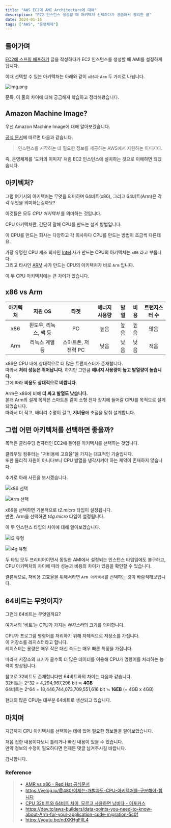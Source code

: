 ```yaml
---
title: "AWS EC2에 AMI Architecture에 대해"
description: "EC2 인스턴스 생성할 때 아키텍처 선택하다가 궁금해서 정리한 글"
date: 2024-01-16
tags: ["AWS", "운영체제"]
---
```


## 들어가며

[EC2에 스프링 배포하기](https://kdkdhoho.github.io/deploy-spring-boot-in-aws-ec2-manually/) 글을 작성하다가 EC2 인스턴스를 생성할 때 AMI를 설정하게 됩니다.

이때 선택할 수 있는 아키텍처는 아래와 같이 `x86`과 `Arm` 두 가지로 나뉩니다.

![img.png](type_of_cpu_architecture.png)

문득, 이 둘의 차이에 대해 궁금해져 학습하고 정리해봤습니다.

## Amazon Machine Image?

우선 Amazon Machine Image에 대해 알아보겠습니다.

[공식 문서](https://docs.aws.amazon.com/ko_kr/AWSEC2/latest/UserGuide/AMIs.html)에 따르면 다음과 같습니다.<br>
> 인스턴스를 시작하는 데 필요한 정보를 제공하는 AWS에서 지원하는 이미지다.

즉, 운영체제를 '도커의 이미지' 처럼 EC2 인스턴스에 설치하는 것으로 이해하면 되겠습니다.

## 아키텍처?

그럼 여기서의 아키텍처는 무엇을 의미하며 64비트(x86), 그리고 64비트(Arm)은 각각 무엇을 의미하는걸까요?

이것들은 모두 _CPU 아키텍처_ 를 의미하는 것입니다.

CPU 아키텍처란, 간단히 말해 CPU를 만드는 설계 방법입니다.

이 CPU를 만드는 회사는 다양하고 각 회사마다 CPU를 만드는 방법이 조금씩 다른데요.

가장 유명한 CPU 제조 회사인 [Intel](https://www.intel.com/content/www/us/en/homepage.html) 사가 만드는 CPU의 아키텍처는 `x86` 라고 부릅니다.<br>
그리고 타사인 [ARM](https://www.ARM.com/) 사가 만드는 CPU의 아키텍처가 바로 `Arm` 입니다.

이 두 CPU 아키텍처에는 큰 차이가 있습니다.

## x86 vs Arm

| 아키텍처 |     지원 OS     |      타겟      | 에너지 사용량 | 발열 | 비용 | 트랜지스터 수 |
|:----:|:-------------:|:------------:|:-------:|:--:|:--:|:-------:|
| x86  | 윈도우, 리눅스, 맥 등 |      PC      |   높음    | 높음 | 높음 |   많음    |
| Arm  |   리눅스 계열 등    | 스마트폰, 저전력 PC |   낮음    | 낮음 | 낮음 |   적음    |    

x86은 CPU 내에 상대적으로 더 많은 트랜지스터가 존재합니다.<br>
따라서 **처리 성능은 뛰어납니다.** 하지만 그만큼 **에너지 사용량이 높고 발열량이 높습니다.**<br>
그에 따라 **비용도 상대적으로 비쌉니다.**

Arm은 x86에 비해 **더 싸고 발열도 낮습니다.**<br>
본래 Arm의 설계 목적은 스마트폰 같이 소형 전자 장치에 들어갈 CPU를 목적으로 설계되었습니다.<br>
따라서 더 작고, 배터리 수명이 길고, **저비용**에 초점을 맞춰 설계합니다.

## 그럼 어떤 아키텍처를 선택하면 좋을까?

목적은 클라우딩 컴퓨터인 EC2에 들어갈 아키텍처를 선택하는 것입니다.

클라우딩 컴퓨터는 "저비용에 고효율"을 가지는 대표적인 기술입니다.<br>
또한 물리적 자원이 아니다보니 CPU 발열을 냉각시켜야 하는 제약이 존재하지 않습니다.

추가로 아래 사진을 보시겠습니다.

![x86 선택](x86.png)

![Arm 선택](arm.png)

x86을 선택하면 기본적으로 _t2.micro_ 타입이 설정됩니다.<br>
반면, Arm을 선택하면 _t4g.micro_ 타입이 설정됩니다.

이 두 인스턴스 타입의 차이에 대해 알아보겠습니다.

![t2 유형](type_of_t2.png)

![t4g 유형](type_of_t4g.png)

두 타입 모두 프리티어이면서 동일한 AMI에서 설정되는 인스턴스 타입임에도 불구하고, CPU 아키텍처의 차이에 따라 성능과 비용의 차이가 있음을 확인할 수 있습니다.

결론적으로, 저비용 고효율을 위해서라면 `Arm 아키텍처`를 선택하는 것이 바람직해보입니다.

## 64비트는 무엇이지?

그런데 64비트는 무엇일까요?

여기서의 '비트'는 CPU가 가지는 *레지스터*의 크기를 의미합니다.

CPU가 프로그램 명령어를 처리하기 위해 자체적으로 저장소를 가집니다.<br>
이 저장소를 레지스터라고 합니다.<br>
레지스터는 용량은 매우 작은 대신 속도는 매우 빠른 특징을 가집니다.

따라서 저장소의 크기가 클수록 더 많은 데이터를 이용해 CPU가 명령어를 처리하는 능력이 향상됩니다.

참고로 32비트도 존재합니다만 64비트와의 차이는 다음과 같습니다.<br>
32비트는 2^32 = 4,294,967,296 bit ≒ **4GB**<br>
64비트는 2^64 = 18,446,744,073,709,551,616 bit ≒ **16EB** (= 4GB x 4GB)

현대의 많은 CPU는 대부분 64비트로 생산되고 있습니다.

## 마치며

지금까지 CPU 아키텍처를 선택하는 데에 있어 필요한 정보들을 알아보았습니다.

처음 접한 내용이다보니 틀리거나 빠진 내용이 있을 수 있습니다.<br>
만약 정보의 수정이 필요하다면 언제든 댓글 남겨주시길 바랍니다.

감사합니다.

### Reference

> - [AMR vs x86 - Red Hat 공식문서](https://www.redhat.com/en/topics/linux/Arm-vs-x86)
> - https://velog.io/@480/이제는-개발자도-CPU-아키텍처를-구분해야-합니다
> - [CPU 32비트와 64비트 차이, 모르고 사용하면 낭비다 - 이포커스](https://www.e-focus.co.kr/news/articleView.html?idxno=2638858)
> - https://dev.to/aws-builders/data-points-you-need-to-know-about-Arm-for-your-application-code-migration-5c0f
> - https://youtu.be/ndXKHgFIIL4
